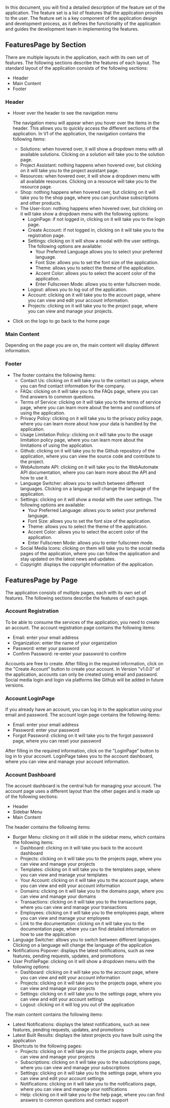 In this document, you will find a detailed description of the feature set of the application. The feature set is a list of features that the application provides to the user. The feature set is a key component of the application design and development process, as it defines the functionality of the application and guides the development team in implementing the features.

## FeaturesPage by Section

There are multiple layouts in the application, each with its own set of features. The following sections describe the features of each layout.
The standard layout of the application consists of the following sections:

- Header
- Main Content
- Footer

### Header

- Hover over the header to see the navigation menu
  
    The navigation menu will appear when you hover over the items in the header. This allows you to quickly access the different sections of the application.
    In V1 of the application, the navigation contains the following items:
    - Solutions: when hovered over, it will show a dropdown menu with all available solutions. Clicking on a solution will take you to the solution page.
    - Project Assistant: nothing happens when hovered over, but clicking on it will take you to the project assistant page.
    - Resources: when hovered over, it will show a dropdown menu with all available resources. Clicking on a resource will take you to the resource page.
    - Shop: nothing happens when hovered over, but clicking on it will take you to the shop page, where you can purchase subscriptions and other products.
    - The User-Icon: nothing happens when hovered over, but clicking on it will take show a dropdown menu with the following options:
        - LoginPage: if not logged in, clicking on it will take you to the login page.
        - Create Account: if not logged in, clicking on it will take you to the registration page.
        - Settings: clicking on it will show a modal with the user settings. The following options are available:
            - Your Preferred Language allows you to select your preferred language.
            - Font Size: allows you to set the font size of the application.
            - Theme: allows you to select the theme of the application.
            - Accent Color: allows you to select the accent color of the application.
            - Enter Fullscreen Mode: allows you to enter fullscreen mode.
        - Logout: allows you to log out of the application.
        - Account: clicking on it will take you to the account page, where you can view and edit your account information.
        - Projects: clicking on it will take you to the project page, where you can view and manage your projects.
    
- Click on the logo to go back to the home page

### Main Content

Depending on the page you are on, the main content will display different information.

### Footer

- The footer contains the following items:
    - Contact Us: clicking on it will take you to the contact us page, where you can find contact information for the company.
    - FAQs: clicking on it will take you to the FAQs page, where you can find answers to common questions.
    - Terms of Service: clicking on it will take you to the terms of service page, where you can learn more about the terms and conditions of using the application.
    - Privacy Policy: clicking on it will take you to the privacy policy page, where you can learn more about how your data is handled by the application.
    - Usage Limitation Policy: clicking on it will take you to the usage limitation policy page, where you can learn more about the limitations of using the application.
    - Github: clicking on it will take you to the Github repository of the application, where you can view the source code and contribute to the project.
    - WebAutomate API: clicking on it will take you to the WebAutomate API documentation, where you can learn more about the API and how to use it.
    - Language Switcher: allows you to switch between different languages. Clicking on a language will change the language of the application.
    - Settings: clicking on it will show a modal with the user settings. The following options are available:
        - Your Preferred Language: allows you to select your preferred language.
        - Font Size: allows you to set the font size of the application.
        - Theme: allows you to select the theme of the application.
        - Accent Color: allows you to select the accent color of the application.
        - Enter Fullscreen Mode: allows you to enter fullscreen mode.
    - Social Media Icons: clicking on them will take you to the social media pages of the application, where you can follow the application and stay updated on the latest news and updates.
    - Copyright: displays the copyright information of the application.

## FeaturesPage by Page

The application consists of multiple pages, each with its own set of features. The following sections describe the features of each page.

### Account Registration

To be able to consume the services of the application, you need to create an account. The account registration page contains the following items:

- Email: enter your email address
- Organization: enter the name of your organization
- Password: enter your password
- Confirm Password: re-enter your password to confirm

Accounts are free to create. After filling in the required information, click on the "Create Account" button to create your account.
In Version "v1.0.0" of the application, accounts can only be created using email and password. Social media login and login via platforms like Github will be added in future versions.

### Account LoginPage

If you already have an account, you can log in to the application using your email and password. The account login page contains the following items:

- Email: enter your email address
- Password: enter your password
- Forgot Password: clicking on it will take you to the forgot password page, where you can reset your password

After filling in the required information, click on the "LoginPage" button to log in to your account.
LoginPage takes you to the account dashboard, where you can view and manage your account information.

### Account Dashboard

The account dashboard is the central hub for managing your account.
The account page uses a different layout than the other pages and is made up of the following sections:

- Header
- Sidebar Menu
- Main Content

The header contains the following items:

- Burger Menu: clicking on it will slide in the sidebar menu, which contains the following items:
  - Dashboard: clicking on it will take you back to the account dashboard
  - Projects: clicking on it will take you to the projects page, where you can view and manage your projects
  - Templates: clicking on it will take you to the templates page, where you can view and manage your templates
  - Your Account: clicking on it will take you to the account page, where you can view and edit your account information
  - Domains: clicking on it will take you to the domains page, where you can view and manage your domains
  - Transactions: clicking on it will take you to the transactions page, where you can view and manage your transactions
  - Employees: clicking on it will take you to the employees page, where you can view and manage your employees
  - Link to the documentation: clicking on it will take you to the documentation page, where you can find detailed information on how to use the application
- Language Switcher: allows you to switch between different languages. Clicking on a language will change the language of the application
- Notifications Popover: displays the latest notifications, such as new features, pending requests, updates, and promotions
- User ProfilePage: clicking on it will show a dropdown menu with the following options:
  - Dashboard: clicking on it will take you to the account page, where you can view and edit your account information
  - Projects: clicking on it will take you to the projects page, where you can view and manage your projects
  - Settings: clicking on it will take you to the settings page, where you can view and edit your account settings
  - Logout: clicking on it will log you out of the application

The main content contains the following items:

- Latest Notifications: displays the latest notifications, such as new features, pending requests, updates, and promotions
- Latest Built Results: displays the latest projects you have built using the application
- Shortcuts to the following pages:
    - Projects: clicking on it will take you to the projects page, where you can view and manage your projects
    - Subscriptions: clicking on it will take you to the subscriptions page, where you can view and manage your subscriptions
    - Settings: clicking on it will take you to the settings page, where you can view and edit your account settings
    - Notifications: clicking on it will take you to the notifications page, where you can view and manage your notifications
    - Help: clicking on it will take you to the help page, where you can find answers to common questions and contact support
